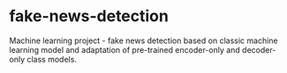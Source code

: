 # fake-news-detection
Machine learning project - fake news detection based on classic machine learning model and adaptation of pre-trained encoder-only and decoder-only class models.
